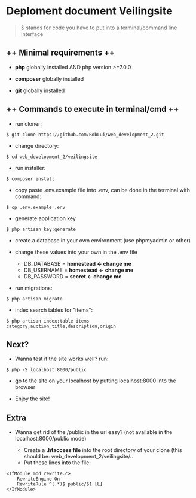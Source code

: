 # Deploment document Veilingsite

> $ stands for code you have to put into a terminal/command line interface

## ++ Minimal requirements ++

- **php** globally installed AND php version >=7.0.0

- **composer** globally installed

- **git** globally installed


## ++ Commands to execute in terminal/cmd ++

- run cloner: 

```
$ git clone https://github.com/RobLui/web_development_2.git
```

- change directory: 

```
$ cd web_development_2/veilingsite
```

- run installer: 

```
$ composer install
```

- copy paste .env.example file into .env, can be done in the terminal with command: 

```
$ cp .env.example .env
```

- generate application key

```
$ php artisan key:generate
```

- create a database in your own environment (use phpmyadmin or other)

- change these values into your own in the .env file
	- DB_DATABASE = **homestead <- change me**
	- DB_USERNAME = **homestead <- change me**
	- DB_PASSWORD = **secret <- change me**

- run migrations: 

```
$ php artisan migrate
```

- index search tables for "items":
```
$ php artisan index:table items category,auction_title,description,origin
```


## Next?

- Wanna test if the site works well? run: 

```
$ php -S localhost:8000/public
```

- go to the site on your localhost by putting localhost:8000 into the browser

- Enjoy the site!


## Extra

- Wanna get rid of the /public in the url easy? (not available in the localhost:8000/public mode)

	- Create a **.htaccess file** into the root directory of your clone (this should be: web_development_2/veilingsite/..
	- Put these lines into the file:

```
<IfModule mod_rewrite.c>
	RewriteEngine On
	RewriteRule ^(.*)$ public/$1 [L]
</IfModule>
```